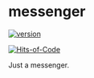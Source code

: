 # messenger

[![version](https://img.shields.io/badge/version-0.2-green.svg)](https://github.com/ivanjermakov/messenger/releases/latest)

[![Hits-of-Code](https://hitsofcode.com/github/ivanjermakov/messenger)](https://hitsofcode.com/view/github/ivanjermakov/messenger)

Just a messenger.
